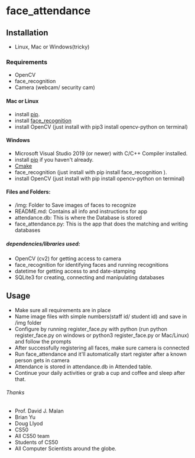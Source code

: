# face_attendance

## Installation
  * Linux, Mac or Windows(tricky)

### Requirements
  * OpenCV
  * face_recognition
  * Camera (webcam/ security cam)

#### Mac or Linux
  * install [pip](https://pip.pypa.io/en/stable/installation/).
  * install [face_recognition](https://github.com/ageitgey/face_recognition/blob/master/README.md#installing-on-mac-or-linux)
  * install OpenCV (just install with pip3 install opencv-python on terminal)

#### Windows
  * Microsoft Visual Studio 2019 (or newer) with C/C++ Compiler installed.
  * install [pip](https://pip.pypa.io/en/stable/installation/) if you haven't already.
  * [Cmake](https://cmake.org/download/)
  * face_recognition (just install with pip install face_recognition ).
  * install OpenCV (just install with pip install opencv-python on terminal)

#### Files and Folders: 
  * /img: Folder to Save images of faces to recognize
  * README.md: Contains all info and instructions for app
  * attendance.db: This is where the Database is stored
  * face_attendance.py: This is the app that does the matching and writing databases
##### dependencies/libraries used:
   * OpenCV (cv2) for getting access to camera
   * face_recognition for identifying faces and running recognitions
   * datetime for getting access to and date-stamping
   * SQLite3 for creating, connecting and manipulating databases
## Usage
   * Make sure all requirements are in place
   * Name image files with simple numbers(staff id/ student id) and save in /img folder
   * Configure by running register_face.py with python (run python register_face.py on windows or python3 register_face.py or Mac/Linux) and follow the prompts
   * After successfully registering all faces, make sure camera is connected
   * Run face_attendance and it'll automatically start register after a known person gets in camera
   * Attendance is stored in attendance.db in Attended table.
   * Continue your daily activities or grab a cup and coffee and sleep after that.
###### Thanks
   * Prof. David J. Malan
   * Brian Yu
   * Doug Llyod
   * CS50
   * All CS50 team
   * Students of CS50
   * All Computer Scientists around the globe.
